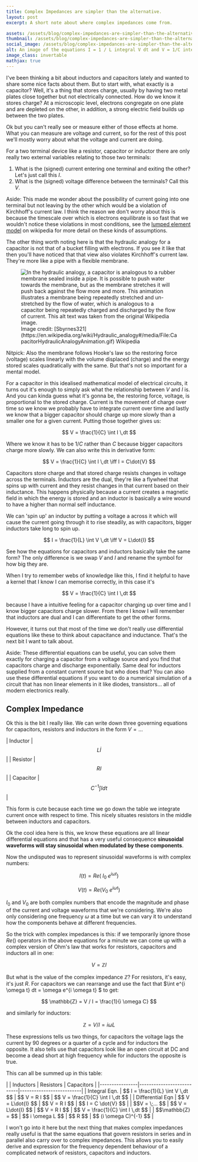 ```yaml
---
title: Complex Impedances are simpler than the alternative.
layout: post
excerpt: A short note about where complex impedances come from.

assets: /assets/blog/complex-impedances-are-simpler-than-the-alternative
thumbnail: /assets/blog/complex-impedances-are-simpler-than-the-alternative/thumbnail.svg
social_image: /assets/blog/complex-impedances-are-simpler-than-the-alternative/thumbnail.png
alt: An image of the equations I = 1 / L integral V dt and V = 1/C integral I dt
image_class: invertable
mathjax: true
---
```


I've been thinking a bit about inductors and capacitors lately and wanted to share some nice facts about them. But to start with, what exactly is a capacitor? Well, it's a thing that stores charge, usually by having two metal plates close together but not electrically connected. How do we know it stores charge? At a microscopic level, electrons congregate on one plate and are depleted on the other, in addition, a strong electric field builds up between the two plates. 

Ok but you can't really see or measure either of those effects at home. What you can measure are voltage and current, so for the rest of this post we'll mostly worry about what the voltage and current are doing. 

For a two terminal device like a resistor, capacitor or inductor there are only really two external variables relating to those two terminals:

1. What is the (signed) current entering one terminal and exiting the other? Let's just call this $I$.
2. What is the (signed) voltage difference between the terminals? Call this $V$.

Aside: This made me wonder about the possibility of current going into one terminal but not leaving by the other which would be a violation of Kirchhoff's current law. I think the reason we don't worry about this is because the timescale over which is electrons equilibrate is so fast that we wouldn't notice these violations in most conditions, see the [lumped element model] on wikipedia for more detail on these kinds of assumptions.

The other thing worth noting here is that the hydraulic analogy for a capacitor is not that of a bucket filling with electrons. If you see it like that then you'll have noticed that that view also violates Kirchhoff's current law. They're more like a pipe with a flexible membrane.

<figure>
<img src="{{page.assets}}/capacitor_hydraulic_analogy.gif" alt="In the hydraulic analogy, a capacitor is analogous to a rubber membrane sealed inside a pipe. It is possible to push water towards the membrane, but as the membrane stretches it will push back against the flow more and more. This animation illustrates a membrane being repeatedly stretched and un-stretched by the flow of water, which is analogous to a capacitor being repeatedly charged and discharged by the flow of current. This alt text was taken from the original Wikipedia image.">
<figcaption markdown=1>
Image credit: [Sbyrnes321](https://en.wikipedia.org/wiki/Hydraulic_analogy#/media/File:CapacitorHydraulicAnalogyAnimation.gif) Wikipedia
</figcaption>
</figure>

Nitpick: Also the membrane follows Hooke's law so the restoring force (voltage) scales linearly with the volume displaced (charge) and the energy stored scales quadratically with the same. But that's not so important for a mental model.

[lumped element model]: https://en.wikipedia.org/wiki/Lumped-element_model

For a capacitor in this idealised mathematical model of electrical circuits, it turns out it's enough to simply ask what the relationship between $V$ and $I$ is. And you can kinda guess what it's gonna be, the restoring force, voltage, is proportional to the stored charge. Current is the movement of charge over time so we know we probably have to integrate current over time and lastly we know that a bigger capacitor should charge up more slowly than a smaller one for a given current. Putting those together gives us:

$$ V = \frac{1}{C} \int I \,dt $$

Where we know it has to be $1/C$ rather than $C$ because bigger capacitors charge more slowly. We can also write this in derivative form:

$$  V = \frac{1}{C} \int I \,dt \iff I = C\dot{V} $$

Capacitors store charge and that stored charge resists changes in voltage across the terminals. Inductors are the dual, they're like a flywheel that spins up with current and they resist changes in that current based on their inductance. This happens physically because a current creates a magnetic field in which the energy is stored and an inductor is basically a wire wound to have a higher than normal self inductance. 

We can 'spin up' an inductor by putting a voltage a across it which will cause the current going through it to rise steadily, as with capacitors, bigger inductors take long to spin up.

$$ I = \frac{1}{L} \int V \,dt \iff V = L\dot{I} $$

See how the equations for capacitors and inductors basically take the same form? The only difference is we swap $V$ and $I$ and rename the symbol for how big they are. 

When I try to remember webs of knowledge like this, I find it helpful to have a kernel that I know I can memorise correctly, in this case it's 

$$ V = \frac{1}{C} \int I \,dt $$

because I have a intuitive feeling for a capacitor charging up over time and I know bigger capacitors charge slower. From there I know I will remember that inductors are dual and I can differentiate to get the other forms.

However, it turns out that most of the time we don't really use differential equations like these to think about capacitance and inductance. That's the next bit I want to talk about.

Aside: These differential equations can be useful, you can solve them exactly for charging a capacitor from a voltage source and you find that capacitors charge and discharge exponentially. Same deal for inductors supplied from a constant current source but who does that? You can also use these differential equations if you want to do a numerical simulation of a circuit that has non linear elements in it like diodes, transistors... all of modern electronics really.

## Complex Impedance

Ok this is the bit I really like. We can write down three governing equations for capacitors, resistors and inductors in the form $V = ...$

| Inductor  | $$ L \dot{I}$$             |
| Resistor  | $$RI$$                     | 
| Capacitor | $$C^{-1} \int I dt$$ |

This form is cute because each time we go down the table we integrate current once with respect to time. This nicely situates resistors in the middle between inductors and capacitors.

Ok the cool idea here is this, we know these equations are all linear differential equations and that has a very useful consequence **sinusoidal waveforms will stay sinusoidal when modulated by these components**.

Now the undisputed was to represent sinusoidal waveforms is with complex numbers:

$$ I(t) = Re \left( \; I_0 \; e^{i \omega t} \right)$$

$$ V(t) = Re \left( V_0 \; e^{i \omega t} \right) $$

$I_0$ and $V_0$ are both complex numbers that encode the magnitude and phase of the current and voltage waveforms that we're considering. We're also only considering one frequency $\omega$ at a time but we can vary it to understand how the components behave at different frequencies.

So the trick with complex impedances is this: if we temporarily ignore those $Re()$ operators in the above equations for a minute we can come up with a complex version of Ohm's law that works for resistors, capacitors and inductors all in one:

$$ V = \mathbb{Z} I $$

But what is the value of the complex impedance $\mathbb{Z}$? For resistors, it's easy, it's just $R$. For capacitors we can rearrange and use the fact that $\int e^{i \omega t} dt = \omega e^{i \omega t} $ to get:

$$ \mathbb{Z} = V / I = \frac{1}{i \omega C} $$

and similarly for inductors:

$$ \mathbb{Z} = V / I = i \omega L $$


These expressions tells us two things, for capacitors the voltage lags the current by 90 degrees or a quarter of a cycle and for inductors the opposite. It also tells use that capacitors look like an open circuit at DC and become a dead short at high frequency while for inductors the opposite is true.


This can all be summed up in this table:

<meta class="full-width-table">
|                 | Inductors                 | Resistors    |  Capacitors |
|----------------|---------------------------|--------------------------|
| Integral Eqn.  | $$ I = \frac{1}{L} \int V \,dt $$ | $$ V = R I  $$ | $$ V = \frac{1}{C} \int I \,dt $$ |
| Differential Eqn | $$ V = L\dot{I} $$ | $$ V = R I  $$ | $$ I = C \dot{V} $$ |
| $$V = \;...    $$  | $$ V = L\dot{I} $$ | $$ V = R I $$ | $$ V = \frac{1}{C} \int I \,dt $$ |
| $$\mathbb{Z} = $$ | $$ i \omega L $$ | $$ R $$ | $$ (i \omega C)^{-1} $$ | 

I won't go into it here but the next thing that makes complex impedances really useful is that the same equations that govern resistors in series and in parallel also carry over to complex impedances. This allows you to easily derive and expression for the frequency dependent behaviour of a complicated network of resistors, capacitors and inductors.
